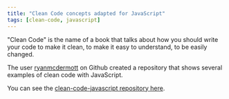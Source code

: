 ```yaml
---
title: "Clean Code concepts adapted for JavaScript"
tags: [clean-code, javascript]
---
```


"Clean Code" is the name of a book that talks about how you should write your code to make it clean, to make it easy to understand, to be easily changed.

The user [ryanmcdermott](https://github.com/ryanmcdermott) on Github created a repository that shows several examples of clean code with JavaScript.

You can see the [clean-code-javascript repository here](https://github.com/ryanmcdermott/clean-code-javascript).

